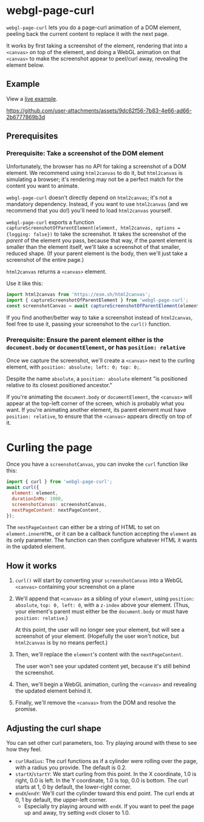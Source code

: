 # webgl-page-curl

`webgl-page-curl` lets you do a page-curl animation of a DOM element, peeling back the current content to replace it with the next page.

It works by first taking a screenshot of the element, rendering that into a `<canvas>` on top of the element, and doing a WebGL animation on that `<canvas>` to make the screenshot appear to peel/curl away, revealing the element below.

## Example

View a [live example](https://dfabulich.github.io/webgl-page-curl/).

https://github.com/user-attachments/assets/9dc62f56-7b83-4e66-ad66-2b6777869b3d

## Prerequisites

### Prerequisite: Take a screenshot of the DOM element

Unfortunately, the browser has no API for taking a screenshot of a DOM element. We recommend using `html2canvas` to do it, but `html2canvas` is simulating a browser; it's rendering may not be a perfect match for the content you want to animate.

`webgl-page-curl` doesn't directly depend on `html2canvas`; it's not a mandatory dependency. Instead, if you want to use `html2canvas` (and we recommend that you do!) you'll need to load `html2canvas` yourself.

`webgl-page-curl` exports a function `captureScreenshotOfParentElement(element, html2canvas, options = {logging: false})` to take the screenshot. It takes the screenshot of the _parent_ of the element you pass, because that way, if the parent element is smaller than the element itself, we'll take a screenshot of that smaller, reduced shape. (If your parent element is the body, then we'll just take a screenshot of the entire page.)

`html2canvas` returns a `<canvas>` element.

Use it like this:

```js
import html2canvas from 'https://esm.sh/html2canvas';
import { captureScreenshotOfParentElement } from 'webgl-page-curl';
const screenshotCanvas = await captureScreenshotOfParentElement(element, html2canvas);
```

If you find another/better way to take a screenshot instead of `html2canvas`, feel free to use it, passing your screenshot to the `curl()` function.

### Prerequisite: Ensure the parent element either is the `document.body` or `documentElement`, or has `position: relative`

Once we capture the screenshot, we'll create a `<canvas>` next to the curling element, with `position: absolute; left: 0; top: 0;`.

Despite the name `absolute`, a `position: absolute` element "is positioned relative to its closest positioned ancestor."

If you're animating the `document.body` or `documentElement`, the `<canvas>` will appear at the top-left corner of the screen, which is probably what you want. If you're animating another element, its parent element must have `position: relative`, to ensure that the `<canvas>` appears directly on top of it.

# Curling the page

Once you have a `screenshotCanvas`, you can invoke the `curl` function like this:

```js
import { curl } from 'webgl-page-curl';
await curl({
  element: element,
  durationInMs: 1000,
  screenshotCanvas: screenshotCanvas,
  nextPageContent: nextPageContent,
});
```

The `nextPageContent` can either be a string of HTML to set on `element.innerHTML`, or it can be a callback function accepting the `element` as its only parameter. The function can then configure whatever HTML it wants in the updated element.

## How it works

1. `curl()` will start by converting your `screenshotCanvas` into a WebGL `<canvas>` containing your screenshot on a plane
2. We'll append that `<canvas>` as a sibling of your `element`, using `position: absolute`, `top: 0, left: 0`, with a `z-index` above your element. (Thus, your element's parent must either be the `document.body` or must have `position: relative`.)

   At this point, the user will no longer see your element, but will see a screenshot of your element. (Hopefully the user won't notice, but `html2canvas` is by no means perfect.)

3. Then, we'll replace the `element`'s content with the `nextPageContent`.

   The user won't see your updated content yet, because it's still behind the screenshot.

4. Then, we'll begin a WebGL animation, curling the `<canvas>` and revealing the updated element behind it.
5. Finally, we'll remove the `<canvas>` from the DOM and resolve the promise.

## Adjusting the curl shape

You can set other curl parameters, too. Try playing around with these to see how they feel.

- `curlRadius`: The curl functions as if a cylinder were rolling over the page, with a radius you provide. The default is 0.2.
- `startX`/`startY`: We start curling from this point. In the X coordinate, 1.0 is right, 0.0 is left. In the Y coordinate, 1.0 is top, 0.0 is bottom. The curl starts at 1, 0 by default, the lower-right corner.
- `endX`/`endY`: We'll curl the cylinder toward this end point. The curl ends at 0, 1 by default, the upper-left corner.
  - Especially try playing around with `endX`. If you want to peel the page up and away, try setting `endX` closer to 1.0.
